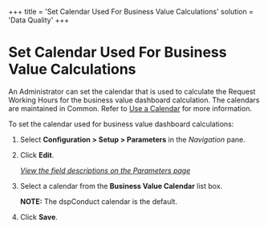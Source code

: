 +++
title = 'Set Calendar Used For Business Value Calculations'
solution = 'Data Quality'
+++

# Set Calendar Used For Business Value Calculations

An Administrator can set the calendar that is used to calculate the
Request Working Hours for the business value dashboard calculation. The
calendars are maintained in Common. Refer to [Use a
Calendar](../../../Platform/Common/Use_Cases/Use_a_Calendar.htm) for
more information.

To set the calendar used for business value dashboard calculations:

1.  Select **Configuration \> Setup \> Parameters** in the *Navigation*
    pane.

2.  Click **Edit**.
    
    *[View the field descriptions on the Parameters
    page](../Page_Desc/Parameters_dspConduct.htm)*

3.  Select a calendar from the **Business Value Calendar** list box.
    
    **NOTE:** The dspConduct calendar is the default.

4.  Click **Save**.
